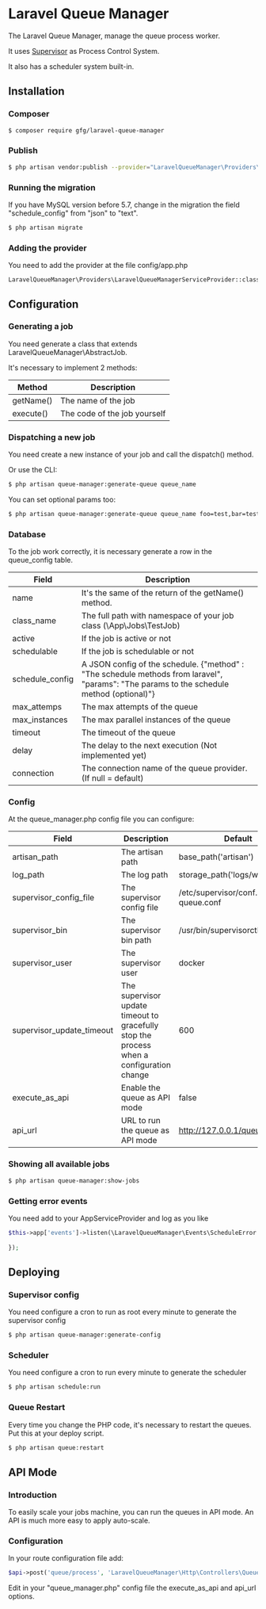 # Laravel Queue Manager
The Laravel Queue Manager, manage the queue process worker. 

It uses [Supervisor](http://supervisord.org/) as Process Control System.

It also has a scheduler system built-in. 

## Installation

### Composer
```bash
$ composer require gfg/laravel-queue-manager
```

### Publish
```bash
$ php artisan vendor:publish --provider="LaravelQueueManager\Providers\LaravelQueueManagerServiceProvider"
```

### Running the migration

If you have MySQL version before 5.7, change in the migration the field "schedule_config" from "json" to "text". 

```bash
$ php artisan migrate
```

### Adding the provider
You need to add the provider at the file config/app.php
```
LaravelQueueManager\Providers\LaravelQueueManagerServiceProvider::class,
```
## Configuration

### Generating a job

You need generate a class that extends LaravelQueueManager\AbstractJob.

It's necessary to implement 2 methods:

| Method | Description |
| --- | --- |
| getName() | The name of the job |
| execute() | The code of the job yourself |

### Dispatching a new job
You need create a new instance of your job and call the dispatch() method. 

Or use the CLI:
```bash
$ php artisan queue-manager:generate-queue queue_name
```

You can set optional params too:
```bash
$ php artisan queue-manager:generate-queue queue_name foo=test,bar=test
```

### Database

To the job work correctly, it is necessary generate a row in the queue_config table.

| Field | Description |
| --- | --- |
| name | It's the same of the return of the getName() method. |
| class_name | The full path with namespace of your job class (\App\Jobs\TestJob) |
| active | If the job is active or not |
| schedulable | If the job is schedulable or not |
| schedule_config | A JSON config of the schedule. {"method" : "The schedule methods from laravel", "params": "The params to the schedule method (optional)"}|
| max_attemps | The max attempts of the queue |
| max_instances | The max parallel instances of the queue |
| timeout | The timeout of the queue |
| delay | The delay to the next execution (Not implemented yet) |
| connection | The connection name of the queue provider. (If null = default)

### Config

At the queue_manager.php config file you can configure:

| Field | Description | Default |
| --- | --- | --- |
| artisan_path | The artisan path | base_path('artisan') |
| log_path | The log path | storage_path('logs/worker.log') |
| supervisor_config_file | The supervisor config file | /etc/supervisor/conf.d/laravel-queue.conf |
| supervisor_bin | The supervisor bin path | /usr/bin/supervisorctl |
| supervisor_user | The supervisor user | docker |
| supervisor_update_timeout | The supervisor update timeout to gracefully stop the process when a configuration change | 600 |
| execute_as_api | Enable the queue as API mode | false |
| api_url | URL to run the queue as API mode | http://127.0.0.1/queue/process |

### Showing all available jobs
```bash
$ php artisan queue-manager:show-jobs
```
### Getting error events
You need add to your AppServiceProvider and log as you like
```php
$this->app['events']->listen(\LaravelQueueManager\Events\ScheduleError::class, function(\LaravelQueueManager\Events\ScheduleError $scheduleError){
            
});
```

## Deploying

### Supervisor config
You need configure a cron to run as root every minute to generate the supervisor config

```bash
$ php artisan queue-manager:generate-config
```

### Scheduler
You need configure a cron to run every minute to generate the scheduler
```bash
$ php artisan schedule:run
```

### Queue Restart
Every time you change the PHP code, it's necessary to restart the queues. Put this at your deploy script.
```bash
$ php artisan queue:restart
```

## API Mode
### Introduction
To easily scale your jobs machine, you can run the queues in API mode. An API is much more easy to apply auto-scale.

### Configuration
In your route configuration file add:
```php
$api->post('queue/process', 'LaravelQueueManager\Http\Controllers\QueueController@process');
```

Edit in your "queue_manager.php" config file the execute_as_api and api_url options.
